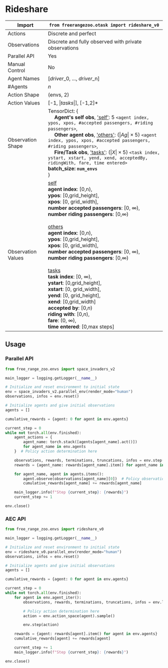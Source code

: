 # Rideshare

| Import             | `from freerangezoo.otask import rideshare_v0` |
|--------------------|------------------------------------|
| Actions            | Discrete and perfect                            |
| Observations | Discrete and fully observed with private observations |
| Parallel API       | Yes                                |
| Manual Control     | No                                 |
| Agent Names             | [$driver$_0, ..., $driver$_n] |
| #Agents             |    $n$                                  |
| Action Shape       | (envs, 2)                 |
| Action Values      | [-1, $\|tasks\|$], [-1,2]\*                    |
| Observation Shape | TensorDict: { <br> &emsp; **Agent's self obs**, <ins>'self'</ins>: 5 `<agent index, ypos, xpos, #accepted passengers, #riding passengers>`, <br> &emsp; **Other agent obs**, <ins>'others'</ins>: ($\|Ag\| \times 5$) `<agent index, ypos, xpos, #accepted passengers, #riding passengers>`, <br> &emsp; **Fire/Task obs**, <ins>'tasks'</ins>: ($\|X\| \times 5$) `<task index, ystart, xstart, yend, xend, acceptedBy, ridingWith, fare, time entered>` <br> **batch_size: `num_envs`** <br>}|
| Observation Values   | <ins>self</ins> <br> **agent index**: [0,n), <br> **ypos**: [0,grid_height], <br> **xpos**: [0, grid_width], <br> **number accepted passengers**: [0, $\infty$), <br> **number riding passengers**: [0,$\infty$) <br> <br> <ins>others</ins> <br> **agent index**: [0,$n$), <br> **ypos**: [0,grid_height], <br> **xpos**: [0, grid_width], <br> **number accepted passengers**: [0, $\infty$), <br> **number riding passengers**: [0,$\infty$)  <br> <br> <ins>tasks</ins> <br> **task index**: [0, $\infty$), <br> **ystart**: [0,grid_height], <br> **xstart**: [0, grid_width], <br> **yend**: [0, grid_height], <br> **xend**: [0,grid_width] <br> **accepted by**: [0,$n$) <br> **riding with**: [0,$n$), <br> **fare**: (0, $\infty$), <br> **time entered**: [0,max steps] |





## Usage

### Parallel API
```python
from free_range_zoo.envs import space_invaders_v2

main_logger = logging.getLogger(__name__)

# Initialize and reset environment to initial state
env = space_invaders_v2.parallel_env(render_mode="human")
observations, infos = env.reset()

# Initialize agents and give initial observations
agents = []

cumulative_rewards = {agent: 0 for agent in env.agents}

current_step = 0
while not torch.all(env.finished):
    agent_actions = {
        agent_name: torch.stack([agents[agent_name].act()])
        for agent_name in env.agents
    }  # Policy action determination here

    observations, rewards, terminations, truncations, infos = env.step(agent_actions)
    rewards = {agent_name: rewards[agent_name].item() for agent_name in env.agents}

    for agent_name, agent in agents.items():
        agent.observe(observations[agent_name][0])  # Policy observation processing here
        cumulative_rewards[agent_name] += rewards[agent_name]

    main_logger.info(f"Step {current_step}: {rewards}")
    current_step += 1

env.close()
```

### AEC API
```python
from free_range_zoo.envs import rideshare_v0

main_logger = logging.getLogger(__name__)

# Initialize and reset environment to initial state
env = rideshare_v0.parallel_env(render_mode="human")
observations, infos = env.reset()

# Initialize agents and give initial observations
agents = []

cumulative_rewards = {agent: 0 for agent in env.agents}

current_step = 0
while not torch.all(env.finished):
    for agent in env.agent_iter():
        observations, rewards, terminations, truncations, infos = env.last()

        # Policy action determination here
        action = env.action_space(agent).sample()

        env.step(action)

    rewards = {agent: rewards[agent].item() for agent in env.agents}
    cumulative_rewards[agent] += rewards[agent]

    current_step += 1
    main_logger.info(f"Step {current_step}: {rewards}")

env.close()
```

